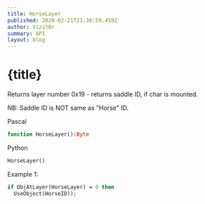 ```yaml
---
title: HorseLayer
published: 2020-02-21T21:36:59.459Z
author: Vizit0r
summary: API
layout: blog
---
```


# {title}

Returns layer number 0x19 - returns saddle ID, if char is mounted.

NB: Saddle ID is NOT same as "Horse" ID.

Pascal

```pascal
function HorseLayer():Byte
```

Python

```python
HorseLayer()
```

Example 1:

```pascal
if ObjAtLayer(HorseLayer) = 0 then 
  UseObject(HorseID));
```
